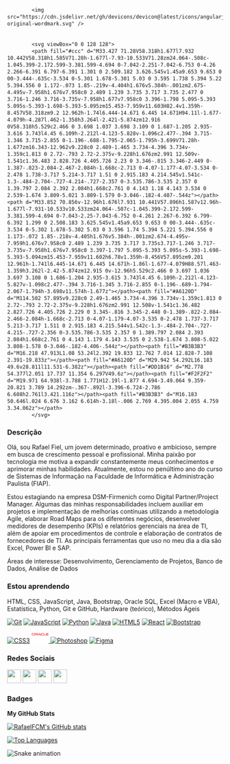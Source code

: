 
            <img src="https://cdn.jsdelivr.net/gh/devicons/devicon@latest/icons/angularjs/angularjs-original-wordmark.svg" />

            
            <svg viewBox="0 0 128 128">
            <path fill="#ccc" d="M33.427 71.28V58.318h1.677l7.932 10.442V58.318h1.585V71.28h-1.677l-7.93-10.533V71.28zm24.064-.508c-1.045.399-2.172.599-3.381.599-4.694 0-7.042-2.251-7.042-6.753 0-4.26 2.266-6.391 6.797-6.391 1.301 0 2.509.182 3.626.545v1.45a9.653 9.653 0 00-3.444-.635c-3.534 0-5.301 1.678-5.301 5.03 0 3.595 1.738 5.394 5.22 5.394.556 0 1.172-.073 1.85-.219v-4.404h1.676v5.384h-.001zm2.675-4.495v-7.958h1.676v7.958c0 2.489 1.239 3.735 3.717 3.735 2.477 0 3.716-1.246 3.716-3.735v-7.958h1.677v7.958c0 3.396-1.798 5.095-5.393 5.095s-5.393-1.698-5.393-5.095zm15.453-7.959v11.603H82.4v1.359h-8.457V58.318zm9.2 12.962h-1.74l6.444-14.671 6.445 14.671H94.11l-1.677-4.079h-4.287l.462-1.358h3.264l-2.421-5.874zm12.916 0V58.318h5.529c2.466 0 3.698 1.037 3.698 3.109 0 1.687-1.205 2.935-3.616 3.743l4.45 6.109h-2.212l-4.123-5.828v-1.096c2.477-.394 3.715-1.346 3.715-2.855 0-1.196-.688-1.795-2.065-1.795h-3.699V71.28h-1.677zm16.343-12.962v9.228c0 2.489-1.465 3.734-4.396 3.734v-1.359c1.813 0 2.72-.793 2.72-2.375v-9.228h1.676zm2.991 12.509v-1.541c1.36.483 2.828.726 4.405.726 2.23 0 3.346-.815 3.346-2.449 0-1.387-.823-2.084-2.467-2.084h-1.668c-2.713 0-4.07-1.177-4.07-3.534 0-2.478 1.738-3.717 5.214-3.717 1.51 0 2.915.183 4.214.545v1.541c-1.3-.484-2.704-.727-4.214-.727-2.357 0-3.535.786-3.535 2.357 0 1.39.797 2.084 2.392 2.084h1.668c2.761 0 4.143 1.18 4.143 3.534 0 2.539-1.674 3.809-5.021 3.809-1.579 0-3.046-.182-4.407-.544z"></path><path d="M33.852 70.856v-12.96h1.676l7.931 10.441V57.896h1.587v12.96h-1.677l-7.931-10.533v10.533zm24.064-.507c-1.045.399-2.172.599-3.381.599-4.694 0-7.043-2.25-7.043-6.752 0-4.261 2.267-6.392 6.799-6.392 1.299 0 2.508.183 3.625.545v1.45a9.653 9.653 0 00-3.444-.635c-3.534 0-5.302 1.678-5.302 5.03 0 3.596 1.74 5.394 5.221 5.394.556 0 1.173-.072 1.85-.218v-4.405h1.676v5.384h-.001zm2.674-4.495v-7.959h1.676v7.958c0 2.489 1.239 3.735 3.717 3.735s3.717-1.246 3.717-3.735v-7.958h1.676v7.958c0 3.397-1.797 5.095-5.393 5.095s-5.393-1.698-5.393-5.094zm15.453-7.959v11.602h6.78v1.359h-8.456V57.895zm9.201 12.961h-1.741l6.445-14.671 6.445 14.671h-1.86l-1.677-4.079H88.57l.463-1.359h3.262l-2.42-5.874zm12.915 0v-12.96h5.529c2.466 0 3.697 1.036 3.697 3.108 0 1.686-1.204 2.935-3.615 3.743l4.45 6.109h-2.212l-4.123-5.827v-1.098c2.477-.394 3.716-1.345 3.716-2.855 0-1.196-.689-1.794-2.067-1.794h-3.698v11.574h-1.677z"></path><path fill="#A6120D" d="M114.502 57.895v9.228c0 2.49-1.465 3.734-4.396 3.734v-1.359c1.813 0 2.72-.793 2.72-2.375v-9.228h1.676zm2.991 12.508v-1.541c1.36.482 2.827.726 4.405.726 2.229 0 3.345-.816 3.345-2.448 0-1.389-.822-2.084-2.466-2.084h-1.668c-2.713 0-4.07-1.179-4.07-3.535 0-2.478 1.737-3.717 5.213-3.717 1.511 0 2.915.183 4.215.544v1.542c-1.3-.484-2.704-.727-4.215-.727-2.356 0-3.535.786-3.535 2.357 0 1.389.797 2.084 2.393 2.084h1.668c2.761 0 4.143 1.179 4.143 3.535 0 2.538-1.674 3.808-5.022 3.808-1.578 0-3.046-.182-4.406-.544z"></path><path fill="#B3B3B3" d="M16.218 47.913L1.08 53.24l2.392 19.833 12.762 7.014 12.828-7.108 2.391-19.833z"></path><path fill="#A6120D" d="M29.942 54.292L16.183 49.6v28.811l11.531-6.382z"></path><path fill="#DD1B16" d="M2.778 54.377l2.051 17.737 11.354 6.297V49.6z"></path><path fill="#F2F2F2" d="M19.971 64.938l-3.788 1.771H12.19l-1.877 4.694-3.49.064 9.359-20.821 3.789 14.292zm-.367-.892l-3.396-6.724-2.786 6.608h2.761l3.421.116z"></path><path fill="#B3B3B3" d="M16.183 50.646l.024 6.676 3.162 6.614h-3.18l-.006 2.769 4.395.004 2.055 4.759 3.34.062z"></path>
            </svg>
          
          


### Descrição

Olá, sou Rafael Fiel, um jovem determinado, proativo e ambicioso, sempre em busca de crescimento pessoal e profissional. Minha paixão por tecnologia me motiva a expandir constantemente meus conhecimentos e aprimorar minhas habilidades. Atualmente, estou no penúltimo ano do curso de Sistemas de Informação na Faculdade de Informática e Administração Paulista (FIAP).

Estou estagiando na empresa DSM-Firmenich como Digital Partner/Project Manager. Algumas das minhas responsabilidades incluem auxiliar em projetos e implementação de melhorias contínuas utilizando a metodologia Agile, elaborar Road Maps para os diferentes negócios, desenvolver medidores de desempenho (KPIs) e relatórios gerenciais na área de TI, além de apoiar em procedimentos de controle e elaboração de contratos de fornecedores de TI. As principais ferramentas que uso no meu dia a dia são Excel, Power BI e SAP.

Áreas de interesse: Desenvolvimento, Gerenciamento de Projetos, Banco de Dados, Análise de Dados

### Estou aprendendo

HTML, CSS, JavaScript, Java, Bootstrap, Oracle SQL, Excel (Macro e VBA), Estatística, Python, Git e GitHub, Hardware (teórico), Métodos Ágeis
<p align="left"> 
<a href="https://git-scm.com/" target="_blank" rel="noreferrer"><img src="https://raw.githubusercontent.com/danielcranney/readme-generator/main/public/icons/skills/git-colored.svg" width="36" height="36" alt="Git" /></a> 
<a href="https://developer.mozilla.org/en-US/docs/Web/JavaScript" target="_blank" rel="noreferrer"><img src="https://raw.githubusercontent.com/danielcranney/readme-generator/main/public/icons/skills/javascript-colored.svg" width="36" height="36" alt="JavaScript" /></a> <a href="https://www.python.org/" target="_blank" rel="noreferrer"><img src="https://raw.githubusercontent.com/danielcranney/readme-generator/main/public/icons/skills/python-colored.svg" width="36" height="36" alt="Python" /></a>
<a href="https://www.oracle.com/java/" target="_blank" rel="noreferrer"><img src="https://raw.githubusercontent.com/danielcranney/readme-generator/main/public/icons/skills/java-colored.svg" width="36" height="36" alt="Java" /></a> 
<a href="https://developer.mozilla.org/en-US/docs/Glossary/HTML5" target="_blank" rel="noreferrer"><img src="https://raw.githubusercontent.com/danielcranney/readme-generator/main/public/icons/skills/html5-colored.svg" width="36" height="36" alt="HTML5" /></a> 
<a href="https://reactjs.org/" target="_blank" rel="noreferrer"><img src="https://raw.githubusercontent.com/danielcranney/readme-generator/main/public/icons/skills/react-colored.svg" width="36" height="36" alt="React" /></a> 
<a href="https://getbootstrap.com/" target="_blank" rel="noreferrer"><img src="https://raw.githubusercontent.com/danielcranney/readme-generator/main/public/icons/skills/bootstrap-colored.svg" width="36" height="36" alt="Bootstrap" /></a> 
<a href="https://www.w3.org/TR/CSS/#css" target="_blank" rel="noreferrer"><img src="https://raw.githubusercontent.com/danielcranney/readme-generator/main/public/icons/skills/css3-colored.svg" width="36" height="36" alt="CSS3" /></a> 
<a href="https://www.oracle.com/" target="_blank" rel="noreferrer"> <img src="https://raw.githubusercontent.com/devicons/devicon/master/icons/oracle/oracle-original.svg" alt="oracle" width="40" height="40"/> </a> 
<a href="https://www.adobe.com/uk/products/photoshop.html" target="_blank" rel="noreferrer"><img src="https://raw.githubusercontent.com/danielcranney/readme-generator/main/public/icons/skills/photoshop-colored.svg" width="36" height="36" alt="Photoshop" /></a> 
<a href="https://www.figma.com/" target="_blank" rel="noreferrer"><img src="https://raw.githubusercontent.com/danielcranney/readme-generator/main/public/icons/skills/figma-colored.svg" width="36" height="36" alt="Figma" /></a> 
</p> 

### Redes Sociais

<p align="left"> 
<a href="https://discord.com/users/rafaelfcm" target="_blank" rel="noreferrer">
<img src="https://raw.githubusercontent.com/danielcranney/readme-generator/main/public/icons/socials/discord.svg" width="32" height="32" /></a> 

<a href="https://www.github.com/RafaelFCM" target="_blank" rel="noreferrer">
<img src="https://raw.githubusercontent.com/danielcranney/readme-generator/main/public/icons/socials/github.svg" width="32" height="32" /></a> 

<a href="https://instagram.com/rafa.fiel01?igshid=YmMyMTA2M2Y=" target="_blank" rel="noreferrer">
<img src="https://raw.githubusercontent.com/danielcranney/readme-generator/main/public/icons/socials/instagram.svg" width="32" height="32" /></a> 

<a href="https://www.linkedin.com/in/rafaelfcm" target="_blank" rel="noreferrer">
<img src="https://raw.githubusercontent.com/danielcranney/readme-generator/main/public/icons/socials/linkedin.svg" width="32" height="32" /></a> 

### Badges

<b>My GitHub Stats</b>

<a href="http://www.github.com/RafaelFCM"><img src="https://github-readme-stats.vercel.app/api?username=RafaelFCM&show_icons=true&hide=&count_private=true&title_color=0891b2&text_color=ffffff&icon_color=0891b2&bg_color=1c1917&hide_border=true&show_icons=true" alt="RafaelFCM's GitHub stats" /></a>

<a href="https://github.com/RafaelFCM" align="left"><img src="https://github-readme-stats.vercel.app/api/top-langs/?username=RafaelFCM&langs_count=10&title_color=0891b2&text_color=ffffff&icon_color=0891b2&bg_color=1c1917&hide_border=true&locale=en&custom_title=Top%20%Languages" alt="Top Languages" /></a>


![Snake animation](https://github.com/seu-usuário-aqui/seu-usuário-aqui/blob/output/github-contribution-grid-snake.svg)

